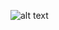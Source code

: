 ![alt text](https://www.bing.com/search?q=%C3%81rea+de+Trabalho%2F+Gabriel+-+github2.PNG&src=IE-TopResult&FORM=IETR02&conversationid=)
